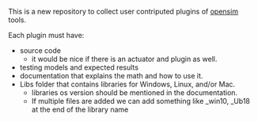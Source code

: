 This is a new repository to collect user contriputed plugins of [opensim]() tools. 

Each plugin must have:
  - source code
    - it would be nice if there is an actuator and plugin as well. 
  - testing models and expected results
  - documentation that explains the math and how to use it. 
  - Libs folder that contains libraries for Windows, Linux, and/or Mac.
    - libraries os version should be mentioned in the documentation.
    - If multiple files are added we can add something like _win10, _Ub18 at the end of the library name 

   
